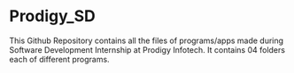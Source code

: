 # Prodigy_SD
This Github Repository contains all the files of programs/apps made during Software Development Internship at Prodigy Infotech. It contains 04 folders each of different programs.  
